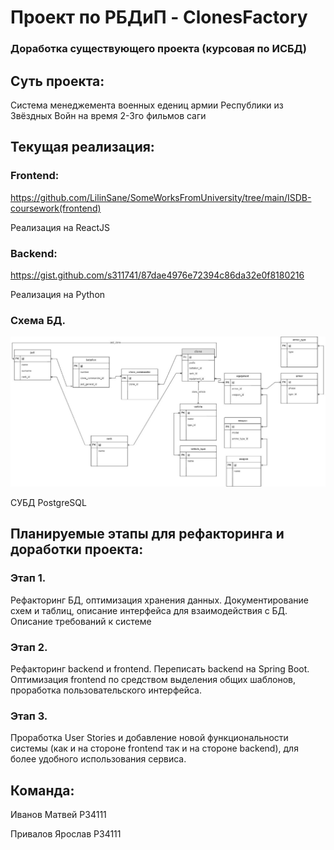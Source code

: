 # Проект по РБДиП - ClonesFactory
### Доработка существующего проекта (курсовая по ИСБД)

## Суть проекта:

Система менеджемента военных едениц армии Республики из Звёздных Войн на время 2-3го фильмов саги

## Текущая реализация:

### Frontend: 
https://github.com/LilinSane/SomeWorksFromUniversity/tree/main/ISDB-coursework(frontend)

Реализация на ReactJS

### Backend: 
https://gist.github.com/s311741/87dae4976e72394c86da32e0f8180216

Реализация на Python

### Схема БД.
![Архитектура БД](./docs/db_old.jpg)

СУБД PostgreSQL

## Планируемые этапы для рефакторинга и доработки проекта:

### Этап 1. 
Рефакторинг БД, оптимизация хранения данных. Документирование схем и таблиц, описание интерфейса для взаимодействия с БД. Описание требований к системе
### Этап 2. 
Рефакторинг backend и  frontend. Переписать backend на Spring Boot. Оптимизация frontend по средством выделения общих шаблонов, проработка пользовательского интерфейса.
### Этап 3.
Проработка User Stories и добавление новой функциональности системы (как и на стороне frontend так и на стороне backend), для более удобного использования сервиса.

## Команда:

Иванов Матвей P34111

Привалов Ярослав P34111
